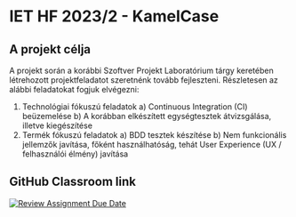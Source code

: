 # IET HF 2023/2 - KamelCase

## A projekt célja

A projekt során a korábbi Szoftver Projekt Laboratórium tárgy keretében létrehozott projektfeladatot szeretnénk tovább fejleszteni. Részletesen az alábbi feladatokat fogjuk elvégezni:
1) Technológiai fókuszú feladatok
  a) Continuous Integration (CI) beüzemelése
  b) A korábban elkészített egységtesztek átvizsgálása, illetve kiegészítése
2) Termék fókuszú feladatok
  a) BDD tesztek készítése
  b) Nem funkcionális jellemzők javítása, főként használhatóság, tehát User Experience (UX / felhasználói élmény) javítása

## GitHub Classroom link

[![Review Assignment Due Date](https://classroom.github.com/assets/deadline-readme-button-24ddc0f5d75046c5622901739e7c5dd533143b0c8e959d652212380cedb1ea36.svg)](https://classroom.github.com/a/coREwzrI)
